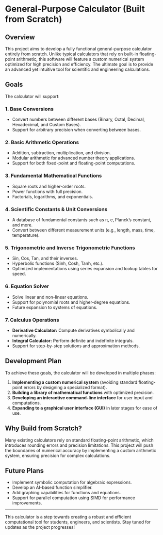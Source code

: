 # General-Purpose Calculator (Built from Scratch)

## Overview
This project aims to develop a fully functional general-purpose calculator entirely from scratch. Unlike typical calculators that rely on built-in floating-point arithmetic, this software will feature a custom numerical system optimized for high precision and efficiency. The ultimate goal is to provide an advanced yet intuitive tool for scientific and engineering calculations.

## Goals
The calculator will support:

### 1. **Base Conversions**
   - Convert numbers between different bases (Binary, Octal, Decimal, Hexadecimal, and Custom Bases).
   - Support for arbitrary precision when converting between bases.

### 2. **Basic Arithmetic Operations**
   - Addition, subtraction, multiplication, and division.
   - Modular arithmetic for advanced number theory applications.
   - Support for both fixed-point and floating-point computations.

### 3. **Fundamental Mathematical Functions**
   - Square roots and higher-order roots.
   - Power functions with full precision.
   - Factorials, logarithms, and exponentials.
   
### 4. **Scientific Constants & Unit Conversions**
   - A database of fundamental constants such as π, e, Planck’s constant, and more.
   - Convert between different measurement units (e.g., length, mass, time, temperature).

### 5. **Trigonometric and Inverse Trigonometric Functions**
   - Sin, Cos, Tan, and their inverses.
   - Hyperbolic functions (Sinh, Cosh, Tanh, etc.).
   - Optimized implementations using series expansion and lookup tables for speed.

### 6. **Equation Solver**
   - Solve linear and non-linear equations.
   - Support for polynomial roots and higher-degree equations.
   - Future expansion to systems of equations.

### 7. **Calculus Operations**
   - **Derivative Calculator:** Compute derivatives symbolically and numerically.
   - **Integral Calculator:** Perform definite and indefinite integrals.
   - Support for step-by-step solutions and approximation methods.

## Development Plan
To achieve these goals, the calculator will be developed in multiple phases:
1. **Implementing a custom numerical system** (avoiding standard floating-point errors by designing a specialized format).
2. **Building a library of mathematical functions** with optimized precision.
3. **Developing an interactive command-line interface** for user input and computations.
4. **Expanding to a graphical user interface (GUI)** in later stages for ease of use.

## Why Build from Scratch?
Many existing calculators rely on standard floating-point arithmetic, which introduces rounding errors and precision limitations. This project will push the boundaries of numerical accuracy by implementing a custom arithmetic system, ensuring precision for complex calculations.

## Future Plans
- Implement symbolic computation for algebraic expressions.
- Develop an AI-based function simplifier.
- Add graphing capabilities for functions and equations.
- Support for parallel computation using SIMD for performance improvements.

---
This calculator is a step towards creating a robust and efficient computational tool for students, engineers, and scientists. Stay tuned for updates as the project progresses!

